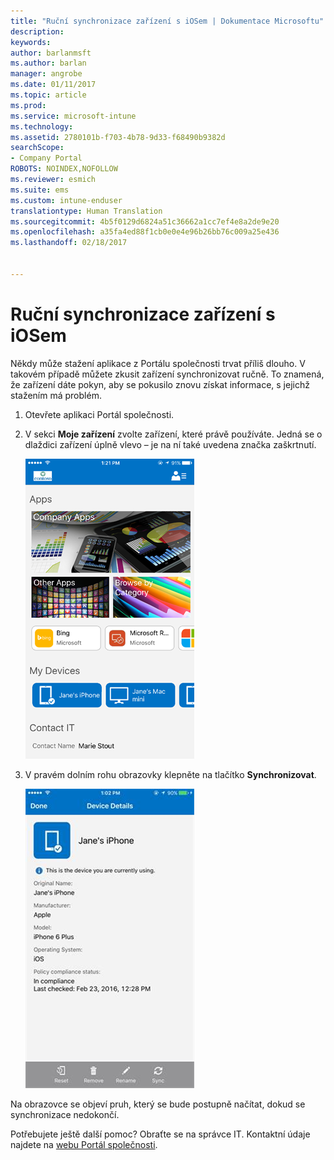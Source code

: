 ```yaml
---
title: "Ruční synchronizace zařízení s iOSem | Dokumentace Microsoftu"
description: 
keywords: 
author: barlanmsft
ms.author: barlan
manager: angrobe
ms.date: 01/11/2017
ms.topic: article
ms.prod: 
ms.service: microsoft-intune
ms.technology: 
ms.assetid: 2780101b-f703-4b78-9d33-f68490b9382d
searchScope:
- Company Portal
ROBOTS: NOINDEX,NOFOLLOW
ms.reviewer: esmich
ms.suite: ems
ms.custom: intune-enduser
translationtype: Human Translation
ms.sourcegitcommit: 4b5f0129d6824a51c36662a1cc7ef4e8a2de9e20
ms.openlocfilehash: a35fa4ed88f1cb0e0e4e96b26bb76c009a25e436
ms.lasthandoff: 02/18/2017


---
```



# <a name="sync-your-ios-device-manually"></a>Ruční synchronizace zařízení s iOSem

Někdy může stažení aplikace z Portálu společnosti trvat příliš dlouho. V takovém případě můžete zkusit zařízení synchronizovat ručně. To znamená, že zařízení dáte pokyn, aby se pokusilo znovu získat informace, s jejichž stažením má problém.

1. Otevřete aplikaci Portál společnosti.

2. V sekci **Moje zařízení** zvolte zařízení, které právě používáte. Jedná se o dlaždici zařízení úplně vlevo – je na ní také uvedena značka zaškrtnutí.

    ![Obrazovka zařízení se sekcí Moje zařízení](./media/ios-sync-1-comp-portal-apps.png)

3. V pravém dolním rohu obrazovky klepněte na tlačítko **Synchronizovat**.

    ![Podrobnosti zařízení s tlačítkem Synchronizovat](./media/ios-sync-2-sync-button.png)

Na obrazovce se objeví pruh, který se bude postupně načítat, dokud se synchronizace nedokončí.

Potřebujete ještě další pomoc? Obraťte se na správce IT. Kontaktní údaje najdete na [webu Portál společnosti](http://portal.manage.microsoft.com).

